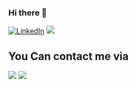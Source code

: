 ### Hi there 👋
[![LinkedIn](https://img.shields.io/badge/linkedin-%230077B5.svg?style=for-the-badge&logo=linkedin&logoColor=white)](linkedin.com/in/david-legarre-saavedra)
[![](https://badgen.net/badge//:status/:color?icon=github)](https://al7aro.com)

## You Can contact me via
[![](https://img.shields.io/badge/Gmail-D14836?style=for-the-badge&logo=gmail&logoColor=white)](mailto:al7aro@gmail.com)
[![](https://img.shields.io/badge/Telegram-2CA5E0?style=for-the-badge&logo=telegram&logoColor=white)](https://t.me/DavidLegarre)

<!--
**DavidLegarre/DavidLegarre** is a ✨ _special_ ✨ repository because its `README.md` (this file) appears on your GitHub profile.

Here are some ideas to get you started:

- 🔭 I’m currently working on ...
- 🌱 I’m currently learning ...
- 👯 I’m looking to collaborate on ...
- 🤔 I’m looking for help with ...
- 💬 Ask me about ...
- 📫 How to reach me: ...
- 😄 Pronouns: ...
- ⚡ Fun fact: ...
-->
